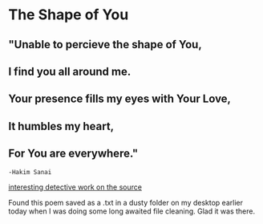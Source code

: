 # The Shape of You

## "Unable to percieve the shape of You,

## I find you all around me.

## Your presence fills my eyes with Your Love,

## It humbles my heart,

## For You are everywhere."

	-Hakim Sanai



[interesting detective work on the source](https://blogs.loc.gov/catbird/2018/03/who-wrote-the-poem-at-the-end-of-the-shape-of-water/)



Found this poem saved as a .txt in a dusty folder on my desktop earlier today when I was doing some long awaited file cleaning. Glad it was there.
